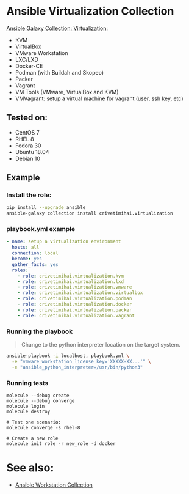 Ansible Virtualization Collection
=================================

[Ansible Galaxy Collection: Virtualization](https://galaxy.ansible.com/crivetimihai/virtualization):

- KVM
- VirtualBox
- VMware Workstation
- LXC/LXD
- Docker-CE
- Podman (with Buildah and Skopeo)
- Packer
- Vagrant
- VM Tools (VMware, VirtualBox and KVM)
- VMVagrant: setup a virtual machine for vagrant (user, ssh key, etc)

Tested on:
----------

- CentOS 7
- RHEL 8
- Fedora 30
- Ubuntu 18.04
- Debian 10

Example
-------

### Install the role:

```bash
pip install --upgrade ansible
ansible-galaxy collection install crivetimihai.virtualization
```


### playbook.yml example

```yaml
- name: setup a virtualization environment
  hosts: all
  connection: local
  become: yes
  gather_facts: yes
  roles:
    - role: crivetimihai.virtualization.kvm
    - role: crivetimihai.virtualization.lxd
    - role: crivetimihai.virtualization.vmware
    - role: crivetimihai.virtualization.virtualbox
    - role: crivetimihai.virtualization.podman
    - role: crivetimihai.virtualization.docker
    - role: crivetimihai.virtualization.packer
    - role: crivetimihai.virtualization.vagrant
```

### Running the playbook

> Change to the python interpreter location on the target system.


```bash
ansible-playbook -i localhost, playbook.yml \
  -e "vmware_workstation_license_key='XXXXX-XX...'" \
  -e "ansible_python_interpreter=/usr/bin/python3"
```

### Running tests

```
molecule --debug create
molecule --debug converge
molecule login
molecule destroy

# Test one scenario:
molecule converge -s rhel-8

# Create a new role
molecule init role -r new_role -d docker
```

# See also:

- [Ansible Workstation Collection](https://galaxy.ansible.com/crivetimihai/workstation)
